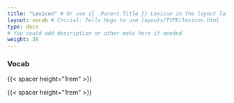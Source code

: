 ```yaml
---
title: "Lexicon" # Or use {{ .Parent.Title }} Lexicon in the layout later
layout: vocab # Crucial: Tells Hugo to use layouts/TYPE/lexicon.html
type: docs
# You could add description or other meta here if needed
weight: 20
---
```


<!-- Optional: Add a brief intro if you want -->

### Vocab

{{< spacer height="1rem" >}}

{{< spacer height="1rem" >}}


